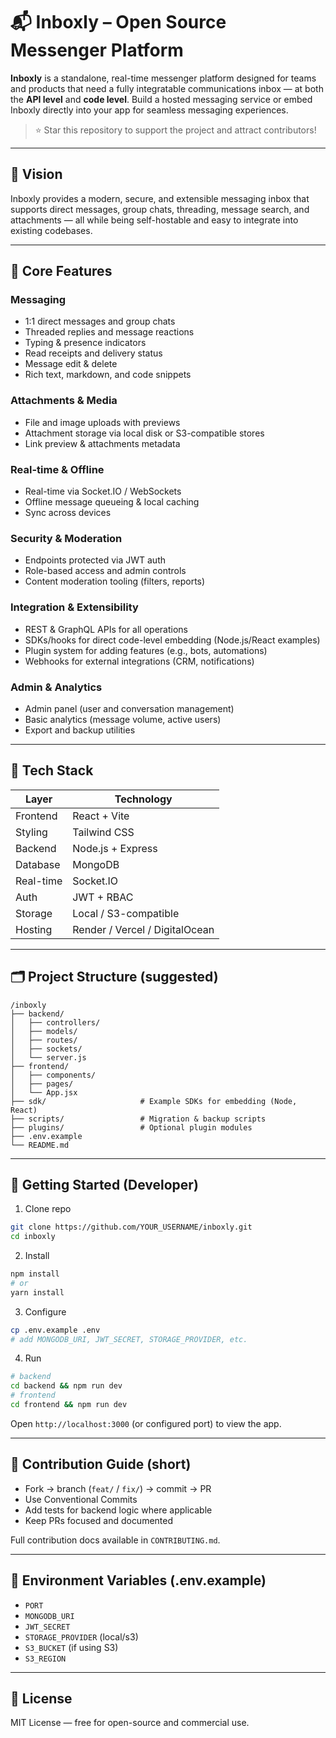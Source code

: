 # 📬 Inboxly – Open Source Messenger Platform

**Inboxly** is a standalone, real-time messenger platform designed for teams and products that need a fully integratable communications inbox — at both the **API level** and **code level**. Build a hosted messaging service or embed Inboxly directly into your app for seamless messaging experiences.

> ⭐ Star this repository to support the project and attract contributors!

---

## 🎯 Vision

Inboxly provides a modern, secure, and extensible messaging inbox that supports direct messages, group chats, threading, message search, and attachments — all while being self-hostable and easy to integrate into existing codebases.

---

## 🔑 Core Features

### Messaging
- 1:1 direct messages and group chats
- Threaded replies and message reactions
- Typing & presence indicators
- Read receipts and delivery status
- Message edit & delete
- Rich text, markdown, and code snippets

### Attachments & Media
- File and image uploads with previews
- Attachment storage via local disk or S3-compatible stores
- Link preview & attachments metadata

### Real-time & Offline
- Real-time via Socket.IO / WebSockets
- Offline message queueing & local caching
- Sync across devices

### Security & Moderation
- Endpoints protected via JWT auth
- Role-based access and admin controls
- Content moderation tooling (filters, reports)

### Integration & Extensibility
- REST & GraphQL APIs for all operations
- SDKs/hooks for direct code-level embedding (Node.js/React examples)
- Plugin system for adding features (e.g., bots, automations)
- Webhooks for external integrations (CRM, notifications)

### Admin & Analytics
- Admin panel (user and conversation management)
- Basic analytics (message volume, active users)
- Export and backup utilities

---

## 🧰 Tech Stack

| Layer     | Technology                        |
|-----------|-----------------------------------|
| Frontend  | React + Vite                      |
| Styling   | Tailwind CSS                      |
| Backend   | Node.js + Express                 |
| Database  | MongoDB                           |
| Real-time | Socket.IO                          |
| Auth      | JWT + RBAC                        |
| Storage   | Local / S3-compatible             |
| Hosting   | Render / Vercel / DigitalOcean    |

---

## 🗂 Project Structure (suggested)

```
/inboxly
├── backend/
│   ├── controllers/
│   ├── models/
│   ├── routes/
│   ├── sockets/
│   └── server.js
├── frontend/
│   ├── components/
│   ├── pages/
│   └── App.jsx
├── sdk/                     # Example SDKs for embedding (Node, React)
├── scripts/                 # Migration & backup scripts
├── plugins/                 # Optional plugin modules
├── .env.example
└── README.md
```

---

## 🚀 Getting Started (Developer)

1. Clone repo
```bash
git clone https://github.com/YOUR_USERNAME/inboxly.git
cd inboxly
```

2. Install
```bash
npm install
# or
yarn install
```

3. Configure
```bash
cp .env.example .env
# add MONGODB_URI, JWT_SECRET, STORAGE_PROVIDER, etc.
```

4. Run
```bash
# backend
cd backend && npm run dev
# frontend
cd frontend && npm run dev
```

Open `http://localhost:3000` (or configured port) to view the app.

---

## 🤝 Contribution Guide (short)

- Fork → branch (`feat/` / `fix/`) → commit → PR
- Use Conventional Commits
- Add tests for backend logic where applicable
- Keep PRs focused and documented

Full contribution docs available in `CONTRIBUTING.md`.

---

## 🔐 Environment Variables (.env.example)
- `PORT`
- `MONGODB_URI`
- `JWT_SECRET`
- `STORAGE_PROVIDER` (local/s3)
- `S3_BUCKET` (if using S3)
- `S3_REGION`

---

## 📄 License
MIT License — free for open-source and commercial use.
